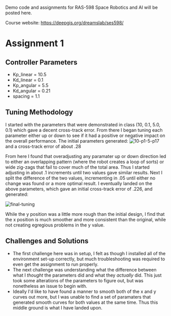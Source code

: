 Demo code and assignments for RAS-598 Space Robotics and AI will be posted here. 

Course website: https://deepgis.org/dreamslab/ses598/

# Assignment 1
## Controller Parameters
- Kp_linear = 10.5
- Kd_linear = 0.1
- Kp_angular = 5.5
- Kd_angular = 0.21
- spacing = 1.1
## Tuning Methodology  
I started with the parameters that were demonstrated in class (10, 0.1, 5.0, 0.1) which gave a decent cross-track error. From there I began tuning each parameter either up or down to see if it had a positive or negative impact on the overall performance. The initial parameters generated:
![10-p1-5-p17](https://github.com/user-attachments/assets/1060a106-92d1-4cc3-b01b-59ed3ac1f1be)
and a cross-track error of about .28  

From here I found that overadjusting any paramater up or down direction led to either an overlapping pattern (where the robot creates a loop of sorts) or wide zig-zags that fail to cover much of the total area. Thus I started adjusting in about .1 increments until two values gave similar results. Next I split the difference of the two values, incrementing in .05 until either no change was found or a more optimal result. I eventually landed on the above parameters, which gave an initial cross-track error of .226, and generated:

![final-tuning](https://github.com/user-attachments/assets/942833aa-f97b-4530-be79-b7fd4fbc8303)

While the y position was a little more rough than the initial design, I find that the x position is much smoother and more consistent than the original, while not creating egregious problems in the y value.

## Challenges and Solutions  
- The first challenge here was in setup, I felt as though I installed all of the environment set-up correctly, but much troubleshooting was required to even get the assignment to run properly.  
- The next challenge was understanding what the difference between what I *thought* the parameters did and what they *actually* did. This just took some alterations of the parameters to figure out, but was nonetheless an issue to begin with.
- Ideally I'd like to have found a manner to smooth both of the x and y curves out more, but I was unable to find a set of paramaters that generated smooth curves for both values at the same time. Thus this middle ground is what I have landed upon.
